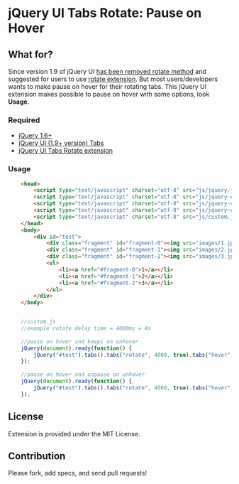 ﻿# jQuery UI Tabs Rotate: Pause on Hover

## What for?

Since version 1.9 of jQuery UI [has been removed rotate method](http://jqueryui.com/upgrade-guide/1.9/#removed-rotate-method) and suggested for users to use [rotate extension](https://github.com/cmcculloh/jQuery-UI-Tabs-Rotate). But most users/developers wants to make pause on hover for their rotating tabs. This jQuery UI extension makes possible to pause on hover with some options, look **Usage**.

### Required ###

- [jQuery 1.6+](http://jquery.com)
- [jQuery UI (1.9+ version) Tabs](http://jqueryui.com/tabs/)
- [jQuery UI Tabs Rotate extension](https://github.com/cmcculloh/jQuery-UI-Tabs-Rotate)

### Usage ###

```html
	<head>
		<script type="text/javascript" charset="utf-8" src="js/jquery.js"></script>
		<script type="text/javascript" charset="utf-8" src="js/jquery-ui-1.10.2.custom.min.js"></script>
		<script type="text/javascript" charset="utf-8" src="js/jquery-ui-tabs-rotate.js"></script>
		<script type="text/javascript" charset="utf-8" src="js/jquery-ui-tabs-hover.js"></script>
		<script type="text/javascript" charset="utf-8" src="js/custom.js"></script>
	</head>
	<body>
		<div id="test">
			<div class="fragment" id="fragment-0"><img src="images/1.jpg" /></div>
			<div class="fragment" id="fragment-1"><img src="images/2.jpg" /></div>
			<div class="fragment" id="fragment-2"><img src="images/3.jpg" /></div>
			<ul>
				<li><a href="#fragment-0">1</a></li>
				<li><a href="#fragment-1">2</a></li>
				<li><a href="#fragment-2">3</a></li>
			</ul>
		</div>
    </body>
```

```javascript

	//custom.js
	//example rotate delay time = 4000ms = 4s
	
	//pause on hover and keeps on unhover
	jQuery(document).ready(function() {
		jQuery("#test").tabs().tabs("rotate", 4000, true).tabs("hover", true, false);
	});
	
	//pause on hover and unpause on unhover
	jQuery(document).ready(function() {
		jQuery("#test").tabs().tabs("rotate", 4000, true).tabs("hover", true, true);
	});
```

## License

Extension is provided under the MIT License.

## Contribution

Please fork, add specs, and send pull requests!
